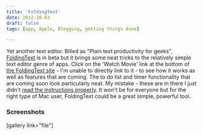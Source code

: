 ```yaml
---
title: 'FoldingText'
date: 2012-10-03
draft: false
tags: [app, Apple, Blogging, getting things done]

---
```


Yet another text editor. Billed as "Plain text productivity for geeks", [FoldingText](http://www.foldingtext.com) is in beta but it brings some neat tricks to the relatively simple text editor genre of apps. Click on the 'Watch Movie' link at the bottom of [the FoldingText site](http://www.foldingtext.com) - I'm unable to directly link to it - to see how it works as well as features that are coming. The to do list and timer functionality that are coming soon look particularly neat. My mistake - these are in there I just didn't [read the instructions properly](http://support.foldingtext.com/kb/frequently-asked-questions/how-to-create-pomodoro-worksheet-in-foldingtext). It won't be for everyone but for the right type of Mac user, FoldingText could be a great simple, powerful tool.

### Screenshots

\[gallery link="file"\]